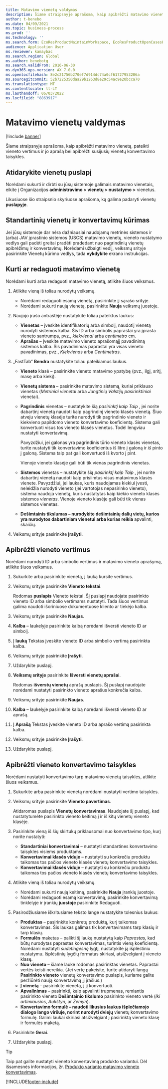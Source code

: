 ```yaml
---
title: Matavimo vienetų valdymas
description: Šiame straipsnyje aprašoma, kaip apibrėžti matavimo vienetą, pateikti vieneto vertimus ir jo aprašą bei apibrėžti susijusių vienetų konvertavimo taisykles.
author: t-benebo
ms.date: 04/09/2021
ms.topic: business-process
ms.prod: ''
ms.technology: ''
ms.search.form: EcoResProductMaintainWorkspace, EcoResProductOpenCasesFormPart, UnitOfMeasure, UnitOfMeasureReportingTranslation, UnitOfMeasureTranslation, UnitOfMeasureConversion, UnitOfMeasureConversionEditOrCreate, UnitOfMeasureLookup, UnitOfMeasureCalculator, UnitOfMeasureWizard, UnitOfMeasureLookupTest
audience: Application User
ms.reviewer: kamaybac
ms.search.region: Global
ms.author: benebotg
ms.search.validFrom: 2016-06-30
ms.dyn365.ops.version: AX 7.0.0
ms.openlocfilehash: 8e2c21756b270ef7d914dc74a0cf61727953206a
ms.sourcegitcommit: 52b7225350daa29b1263d8e29c54ac9e20bcca70
ms.translationtype: MT
ms.contentlocale: lt-LT
ms.lasthandoff: 06/03/2022
ms.locfileid: "8863917"
---
```

# <a name="manage-units-of-measure"></a>Matavimo vienetų valdymas

[!include [banner](../../includes/banner.md)]

Šiame straipsnyje aprašoma, kaip apibrėžti matavimo vienetą, pateikti vieneto vertimus ir jo aprašą bei apibrėžti susijusių vienetų konvertavimo taisykles.

## <a name="open-the-units-page"></a>Atidarykite vienetų puslapį

Norėdami sukurti ir dirbti su jūsų sistemoje galimais matavimo vienetais, eikite į Organizacijos **administravimo \> vienetų \> nustatymo \>** vienetus.

Likusiuose šio straipsnio skyriuose aprašoma, ką galima padaryti vienetų **puslapyje**.

## <a name="create-standard-units-and-conversions"></a>Standartinių vienetų ir konvertavimų kūrimas

Jei jūsų sistemoje dar nėra dažniausiai naudojamų metrinės sistemos ir (arba) JAV įprastinio sistemos (USCS) matavimo vienetų, vieneto nustatymo vedlys gali padėti greitai pradėti pradedant nuo pagrindinių vienetų apibrėžimų ir konvertavimų. Norėdami užbaigti vedlį, veiksmų srityje pasirinkite Vienetų kūrimo vedlys, tada **vykdykite** ekrano instrukcijas.

## <a name="create-or-edit-a-unit-of-measure"></a>Kurti ar redaguoti matavimo vienetą

Norėdami kurti arba redaguoti matavimo vienetą, atlikite šiuos veiksmus.

1. Atlikite vieną iš toliau nurodytų veiksmų.

    - Norėdami redaguoti esamą vienetą, pasirinkite jį sąrašo srityje.
    - Norėdami sukurti naują vienetą, pasirinkite **Nauja** veiksmų juostoje.

1. Naujojo įrašo antraštėje nustatykite toliau pateiktus laukus:

    - **Vienetas** – įveskite identifikatorių arba simbolį, naudotiį vienetą nurodyti sistemos kalba. Šis ID arba simbolis paprastai yra įprasta vieneto santrumpa, pvz., *kiekvienai* arba *centimetro* cm.
    - **Aprašas** – Įveskite matavimo vieneto aprašomąjį pavadinimą sistemos kalba. Šis pavadinimas paprastai yra visas vieneto pavadinimas, pvz., *Kiekvienas* arba *Centimetras*.

1. „FastTab“ **Bendra** nustatykite toliau pateikiamus laukus.<!-- KFM: confirm this:    - **Fixed unit assignment** and **Fixed unit** – These fields have an effect only if you're using the Microsoft Retail Essentials product. If the current unit can be mapped to one of the fixed units that are used by Retail Essentials, set the **Fixed unit assignment** option to *Yes*. Then select the fixed unit in the **Fixed unit** field. -->

    - **Vieneto** klasė – pasirinkite vieneto matavimo ypatybę (pvz., ilgį, sritį, masę arba kiekį).
    - **Vienetų sistema** – pasirinkite matavimo sistemą, kuriai priklauso vienetas (*Metriniai vienetai* arba *Jungtinių Valstijų pasirinktiniai* vienetai).
    - **Pagrindinis** vienetas – nustatykite šią *pasirinktį kaip Taip* , jei norite dabartinį vienetą naudoti kaip pagrindinį vieneto klasės vienetą. Šiuo atveju vienetų klasėje turite nurodyti tik pagrindinio vieneto ir kiekvieno papildomo vieneto konvertavimo koeficientą. Sistema gali konvertuoti visus tos vieneto klasės vienetus. Todėl lengviau nustatyti konvertavimą.

        Pavyzdžiui, jei galonas yra pagrindinis tūrio vieneto klasės vienetas, turite nustatyti tik konvertavimo koeficientus iš litro į galoną ir *iš* pinto į galoną. Sistema taip pat gali konvertuoti iš kvorto į pint.

        Vienoje vieneto klasėje gali būti tik vienas pagrindinis vienetas.

    - **Sistemos** vienetas – nustatykite šią *pasirinktį kaip Taip* , jei norite dabartinį vienetą naudoti kaip prisiimtus visus matavimus klasės vienete. Pavyzdžiui, jei laukas, kuris naudojamas kiekiui įvesti, neleidžia nurodyti vieneto (jei vartotojas nepasirinko vieneto), sistema naudoja vienetą, kuris nustatytas kaip kiekio vieneto klasės sistemos *vienetas*. Vienoje vieneto klasėje gali būti tik vienas sistemos vienetas.
    - **Dešimtainis tikslumas – nurodykite dešimtainių dalių vietų, kurios yra nurodytos dabartiniam vienetui arba kurias reikia** apvalinti, skaičių.

1. Veiksmų srityje pasirinkite **Įrašyti**.

## <a name="define-unit-translations"></a>Apibrėžti vieneto vertimus

Norėdami nurodyti ID arba simbolio vertimus ir matavimo vieneto aprašymą, atlikite šiuos veiksmus.

1. Sukurkite arba pasirinkite vienetą, į lauką kursite vertimus.
1. Veiksmų srityje pasirinkite **Vieneto tekstai**.

    Rodomas **puslapis** Vieneto tekstai. Šį puslapį naudojate pasirinkto vieneto ID arba simbolio vertimams nustatyti. Tada šiuos vertimus galima naudoti išoriniuose dokumentuose kliento ar tiekėjo kalba.

1. Veiksmų srityje pasirinkite **Naujas**.
1. **Kalba** – laukelyje pasirinkite kalbą norėdami išversti vieneto ID ar simbolį.
1. Į **lauką** Tekstas įveskite vieneto ID arba simbolio vertimą pasirinkta kalba.
1. Veiksmų srityje pasirinkite **Įrašyti**.
1. Uždarykite puslapį.
1. **Veiksmų srityje** pasirinkite **Išversti vienetų aprašai**.

    Rodomas **išverstų vienetų** aprašų puslapis. Šį puslapį naudojate norėdami nustatyti pasirinkto vieneto aprašus konkrečia kalba.

1. Veiksmų srityje pasirinkite **Naujas**.
1. **Kalba** – laukelyje pasirinkite kalbą norėdami išversti vieneto ID ar aprašą.
1. Į **Aprašą** Tekstas įveskite vieneto ID arba aprašo vertimą pasirinkta kalba.
1. Veiksmų srityje pasirinkite **Įrašyti**.
1. Uždarykite puslapį.

## <a name="define-unit-conversion-rules"></a>Apibrėžti vieneto konvertavimo taisykles

Norėdami nustatyti konvertavimo tarp matavimo vienetų taisykles, atlikite šiuos veiksmus.

1. Sukurkite arba pasirinkite vienetą norėdami nustatyti vertimo taisykles.
1. Veiksmų srityje pasirinkite **Vieneto pavertimas**.

    Atidaromas puslapis **Vienetų konvertavimas**. Naudojate šį puslapį, kad nustatytumėte pasirinkto vieneto keitimą į ir iš kitų vienetų vieneto klasėje.

1. Pasirinkite vieną iš šių skirtukų priklausomai nuo konvertavimo tipo, kurį norite nustatyti:

    - **Standartiniai konvertavimai** – nustatyti standartines konvertavimo taisykles visiems produktams.
    - **Konvertavimai klasės viduje** – nustatyti su konkrečiu produktu taikomas tos pačios vieneto klasės vienetų konvertavimo taisykles.
    - **Konvertavimai klasės viduje** – nustatyti su konkrečiu produktu taikomas tos pačios vieneto klasės vienetų konvertavimo taisykles.

1. Atlikite vieną iš toliau nurodytų veiksmų.

    - Norėdami sukurti naują keitimą, pasirinkite **Nauja** įrankių juostoje.
    - Norėdami redaguoti esamą konvertavimą, pasirinkite konvertavimą tinklelyje ir įrankių **juostoje** pasirinkite Redaguoti.

1. Pasirodžiusiame iškritusiame teksto lange nustatykite tolesnius laukus:

    - **Produktas** – pasirinkite konkretų produktą, kurį taikomas konvertavimas. Šis laukas galimas tik konvertavimams tarp klasių ir tarp klasių.
    - **Formulės** maketas – palikti šį lauką nustatytą kaip *Paprastas,* kad būtų nurodytas paprastas konvertavimas, turintis vieną koeficientą. Norėdami nustatyti *sudėtingesnę* lygtį, nustatykite ją išplėstiniu nustatymu. Išplėstinių lygčių formatas skiriasi, atsižvelgiant į vieneto klasę.
    - **Nuo vieneto** – šiame lauke rodomas pasirinktas vienetas. Paprastai vertės keisti nereikia. (Jei vertę pakeisite, turite atidaryti langą **Pasirinkto vieneto** vienetų konvertavimo puslapis, kuriame galite peržiūrėti naują konvertavimą jį įrašius.)
    - **Į vienetą** – pasirinkite vienetą, į jį konvertuoti.
    - **Apvalinimas** – pasirinkti, kaip apvalinti trupmenas, remiantis pasirinkto vieneto **Dešimtainio tikslumo** pasirinkto vieneto vertė (*Iki artimiausios*, *Aukštyn*, ar *Žemyn*).
    - **Konvertavimo formulė – naudoti likusius laukus išplečiamojo dialogo lango viršuje, norint nurodyti dviejų** vienetų konvertavimo formulę. Galimi laukai skiriasi atsižvelgiant į pasirinktą vieneto klasę ir formulės maketą.

1. Pasirinkite **Gerai**.
1. Uždarykite puslapį.

> [!TIP]
> Taip pat galite nustatyti vieneto konvertavimą produkto variantui. Dėl išsamesnės informacijos, žr. [Produkto varianto matavimo vieneto konvertavimas](../uom-conversion-per-product-variant.md).

[!INCLUDE[footer-include](../../../includes/footer-banner.md)]
